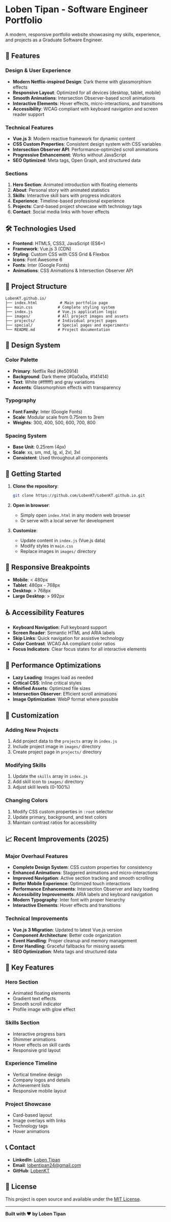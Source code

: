 # Loben Tipan - Software Engineer Portfolio

A modern, responsive portfolio website showcasing my skills, experience, and projects as a Graduate Software Engineer.

## 🚀 Features

### Design & User Experience
- **Modern Netflix-inspired Design**: Dark theme with glassmorphism effects
- **Responsive Layout**: Optimized for all devices (desktop, tablet, mobile)
- **Smooth Animations**: Intersection Observer-based scroll animations
- **Interactive Elements**: Hover effects, micro-interactions, and transitions
- **Accessibility**: WCAG compliant with keyboard navigation and screen reader support

### Technical Features
- **Vue.js 3**: Modern reactive framework for dynamic content
- **CSS Custom Properties**: Consistent design system with CSS variables
- **Intersection Observer API**: Performance-optimized scroll animations
- **Progressive Enhancement**: Works without JavaScript
- **SEO Optimized**: Meta tags, Open Graph, and structured data

### Sections
1. **Hero Section**: Animated introduction with floating elements
2. **About**: Personal story with animated statistics
3. **Skills**: Interactive skill bars with progress indicators
4. **Experience**: Timeline-based professional experience
5. **Projects**: Card-based project showcase with technology tags
6. **Contact**: Social media links with hover effects

## 🛠️ Technologies Used

- **Frontend**: HTML5, CSS3, JavaScript (ES6+)
- **Framework**: Vue.js 3 (CDN)
- **Styling**: Custom CSS with CSS Grid & Flexbox
- **Icons**: Font Awesome 6
- **Fonts**: Inter (Google Fonts)
- **Animations**: CSS Animations & Intersection Observer API

## 📁 Project Structure

```
LobenKT.github.io/
├── index.html          # Main portfolio page
├── main.css           # Complete styling system
├── index.js           # Vue.js application logic
├── images/            # All project images and assets
├── projects/          # Individual project pages
├── special/           # Special pages and experiments
└── README.md          # Project documentation
```

## 🎨 Design System

### Color Palette
- **Primary**: Netflix Red (#e50914)
- **Background**: Dark theme (#0a0a0a, #141414)
- **Text**: White (#ffffff) and gray variations
- **Accents**: Glassmorphism effects with transparency

### Typography
- **Font Family**: Inter (Google Fonts)
- **Scale**: Modular scale from 0.75rem to 3rem
- **Weights**: 300, 400, 500, 600, 700, 800

### Spacing System
- **Base Unit**: 0.25rem (4px)
- **Scale**: xs, sm, md, lg, xl, 2xl, 3xl
- **Consistent**: Used throughout all components

## 🚀 Getting Started

1. **Clone the repository**:
   ```bash
   git clone https://github.com/LobenKT/LobenKT.github.io.git
   ```

2. **Open in browser**:
   - Simply open `index.html` in any modern web browser
   - Or serve with a local server for development

3. **Customize**:
   - Update content in `index.js` (Vue.js data)
   - Modify styles in `main.css`
   - Replace images in `images/` directory

## 📱 Responsive Breakpoints

- **Mobile**: < 480px
- **Tablet**: 480px - 768px
- **Desktop**: > 768px
- **Large Desktop**: > 992px

## ♿ Accessibility Features

- **Keyboard Navigation**: Full keyboard support
- **Screen Reader**: Semantic HTML and ARIA labels
- **Skip Links**: Quick navigation for assistive technology
- **Color Contrast**: WCAG AA compliant color ratios
- **Focus Indicators**: Clear focus states for all interactive elements

## 🎯 Performance Optimizations

- **Lazy Loading**: Images load as needed
- **Critical CSS**: Inline critical styles
- **Minified Assets**: Optimized file sizes
- **Intersection Observer**: Efficient scroll animations
- **Image Optimization**: WebP format where possible

## 🔧 Customization

### Adding New Projects
1. Add project data to the `projects` array in `index.js`
2. Include project image in `images/` directory
3. Create project page in `projects/` directory

### Modifying Skills
1. Update the `skills` array in `index.js`
2. Add skill icon to `images/` directory
3. Adjust skill levels (0-100%)

### Changing Colors
1. Modify CSS custom properties in `:root` selector
2. Update primary, background, and text colors
3. Maintain contrast ratios for accessibility

## 📈 Recent Improvements (2025)

### Major Overhaul Features
- **Complete Design System**: CSS custom properties for consistency
- **Enhanced Animations**: Staggered animations and micro-interactions
- **Improved Navigation**: Active section tracking and smooth scrolling
- **Better Mobile Experience**: Optimized touch interactions
- **Performance Enhancements**: Intersection Observer and lazy loading
- **Accessibility Improvements**: ARIA labels and keyboard navigation
- **Modern Typography**: Inter font with proper hierarchy
- **Interactive Elements**: Hover effects and transitions

### Technical Improvements
- **Vue.js 3 Migration**: Updated to latest Vue.js version
- **Component Architecture**: Better code organization
- **Event Handling**: Proper cleanup and memory management
- **Error Handling**: Graceful fallbacks for missing assets
- **SEO Optimization**: Meta tags and structured data

## 🌟 Key Features

### Hero Section
- Animated floating elements
- Gradient text effects
- Smooth scroll indicator
- Profile image with glow effect

### Skills Section
- Interactive progress bars
- Shimmer animations
- Hover effects on skill cards
- Responsive grid layout

### Experience Timeline
- Vertical timeline design
- Company logos and details
- Achievement lists
- Responsive mobile layout

### Project Showcase
- Card-based layout
- Image overlays with links
- Technology tags
- Hover animations

## 📞 Contact

- **LinkedIn**: [Loben Tipan](https://www.linkedin.com/in/lobentipan/)
- **Email**: lobentipan24@gmail.com
- **GitHub**: [LobenKT](https://github.com/LobenKT)

## 📄 License

This project is open source and available under the [MIT License](LICENSE).

---

**Built with ❤️ by Loben Tipan**
